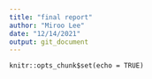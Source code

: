 ```yaml
---
title: "final report"
author: "Miroo Lee"
date: "12/14/2021"
output: git_document
---
```


```{r setup, include=FALSE}
knitr::opts_chunk$set(echo = TRUE)
```

